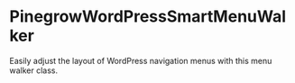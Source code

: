 # PinegrowWordPressSmartMenuWalker
Easily adjust the layout of WordPress navigation menus with this menu walker class.
